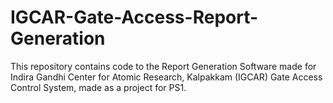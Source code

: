 # IGCAR-Gate-Access-Report-Generation
This repository contains code to the Report Generation Software made for Indira Gandhi Center for Atomic Research, Kalpakkam (IGCAR) Gate Access Control System, made as a project for PS1.
